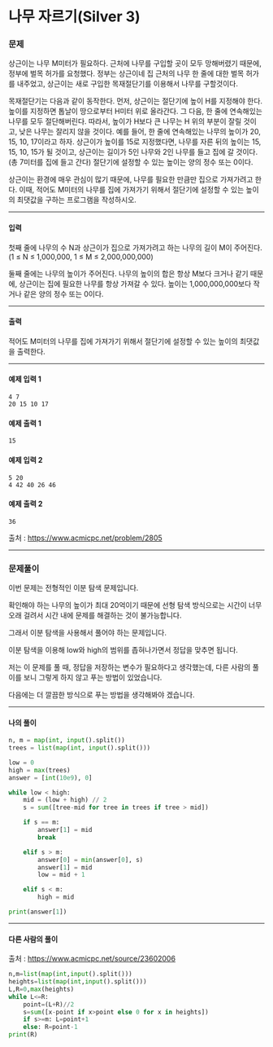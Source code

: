# 나무 자르기(Silver 3)

### 문제

상근이는 나무 M미터가 필요하다. 근처에 나무를 구입할 곳이 모두 망해버렸기 때문에, 정부에 벌목 허가를 요청했다. 정부는 상근이네 집 근처의 나무 한 줄에 대한 벌목 허가를 내주었고, 상근이는 새로 구입한 목재절단기를 이용해서 나무를 구할것이다.   

목재절단기는 다음과 같이 동작한다. 먼저, 상근이는 절단기에 높이 H를 지정해야 한다. 높이를 지정하면 톱날이 땅으로부터 H미터 위로 올라간다. 그 다음, 한 줄에 연속해있는 나무를 모두 절단해버린다. 따라서, 높이가 H보다 큰 나무는 H 위의 부분이 잘릴 것이고, 낮은 나무는 잘리지 않을 것이다. 예를 들어, 한 줄에 연속해있는 나무의 높이가 20, 15, 10, 17이라고 하자. 상근이가 높이를 15로 지정했다면, 나무를 자른 뒤의 높이는 15, 15, 10, 15가 될 것이고, 상근이는 길이가 5인 나무와 2인 나무를 들고 집에 갈 것이다. (총 7미터를 집에 들고 간다) 절단기에 설정할 수 있는 높이는 양의 정수 또는 0이다.   

상근이는 환경에 매우 관심이 많기 때문에, 나무를 필요한 만큼만 집으로 가져가려고 한다. 이때, 적어도 M미터의 나무를 집에 가져가기 위해서 절단기에 설정할 수 있는 높이의 최댓값을 구하는 프로그램을 작성하시오.   

---

#### 입력

첫째 줄에 나무의 수 N과 상근이가 집으로 가져가려고 하는 나무의 길이 M이 주어진다. (1 ≤ N ≤ 1,000,000, 1 ≤ M ≤ 2,000,000,000)   

둘째 줄에는 나무의 높이가 주어진다. 나무의 높이의 합은 항상 M보다 크거나 같기 때문에, 상근이는 집에 필요한 나무를 항상 가져갈 수 있다. 높이는 1,000,000,000보다 작거나 같은 양의 정수 또는 0이다.

---

#### 출력

적어도 M미터의 나무를 집에 가져가기 위해서 절단기에 설정할 수 있는 높이의 최댓값을 출력한다.

---

#### 예제 입력 1
~~~
4 7
20 15 10 17
~~~

#### 예제 출력 1
~~~
15
~~~

#### 예제 입력 2
~~~
5 20
4 42 40 26 46
~~~

#### 예제 출력 2
~~~
36
~~~

출처 : https://www.acmicpc.net/problem/2805

---

### 문제풀이

이번 문제는 전형적인 이분 탐색 문제입니다.   

확인해야 하는 나무의 높이가 최대 20억이기 때문에 선형 탐색 방식으로는 시간이 너무 오래 걸려서 시간 내에 문제를 해결하는 것이 불가능합니다.   

그래서 이분 탐색을 사용해서 풀어야 하는 문제입니다.   

이분 탐색을 이용해 low와 high의 범위를 좁혀나가면서 정답을 맞추면 됩니다.   

저는 이 문제를 풀 때, 정답을 저장하는 변수가 필요하다고 생각했는데, 다른 사람의 풀이를 보니 그렇게 하지 않고 푸는 방법이 있었습니다.   

다음에는 더 깔끔한 방식으로 푸는 방법을 생각해봐야 겠습니다.   

---

#### 나의 풀이

~~~python
n, m = map(int, input().split())
trees = list(map(int, input().split()))

low = 0
high = max(trees)
answer = [int(10e9), 0]

while low < high:
    mid = (low + high) // 2
    s = sum([tree-mid for tree in trees if tree > mid])

    if s == m:
        answer[1] = mid
        break

    elif s > m:
        answer[0] = min(answer[0], s)
        answer[1] = mid
        low = mid + 1

    elif s < m:
        high = mid

print(answer[1])
~~~

---

#### 다른 사람의 풀이

출처 : https://www.acmicpc.net/source/23602006

~~~python
n,m=list(map(int,input().split()))
heights=list(map(int,input().split()))
L,R=0,max(heights)
while L<=R:
    point=(L+R)//2
    s=sum([x-point if x>point else 0 for x in heights])
    if s>=m: L=point+1
    else: R=point-1
print(R)
~~~
